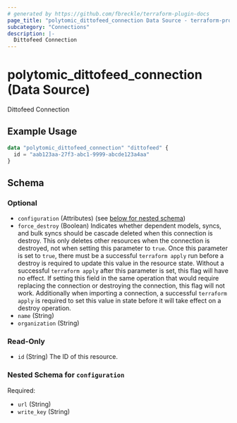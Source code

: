 ```yaml
---
# generated by https://github.com/fbreckle/terraform-plugin-docs
page_title: "polytomic_dittofeed_connection Data Source - terraform-provider-polytomic"
subcategory: "Connections"
description: |-
  Dittofeed Connection
---
```


# polytomic_dittofeed_connection (Data Source)

Dittofeed Connection

## Example Usage

```terraform
data "polytomic_dittofeed_connection" "dittofeed" {
  id = "aab123aa-27f3-abc1-9999-abcde123a4aa"
}
```

<!-- schema generated by tfplugindocs -->
## Schema

### Optional

- `configuration` (Attributes) (see [below for nested schema](#nestedatt--configuration))
- `force_destroy` (Boolean) Indicates whether dependent models, syncs, and bulk syncs should be cascade deleted when this connection is destroy. This only deletes other resources when the connection is destroyed, not when setting this parameter to `true`. Once this parameter is set to `true`, there must be a successful `terraform apply` run before a destroy is required to update this value in the resource state. Without a successful `terraform apply` after this parameter is set, this flag will have no effect. If setting this field in the same operation that would require replacing the connection or destroying the connection, this flag will not work. Additionally when importing a connection, a successful `terraform apply` is required to set this value in state before it will take effect on a destroy operation.
- `name` (String)
- `organization` (String)

### Read-Only

- `id` (String) The ID of this resource.

<a id="nestedatt--configuration"></a>
### Nested Schema for `configuration`

Required:

- `url` (String)
- `write_key` (String)


